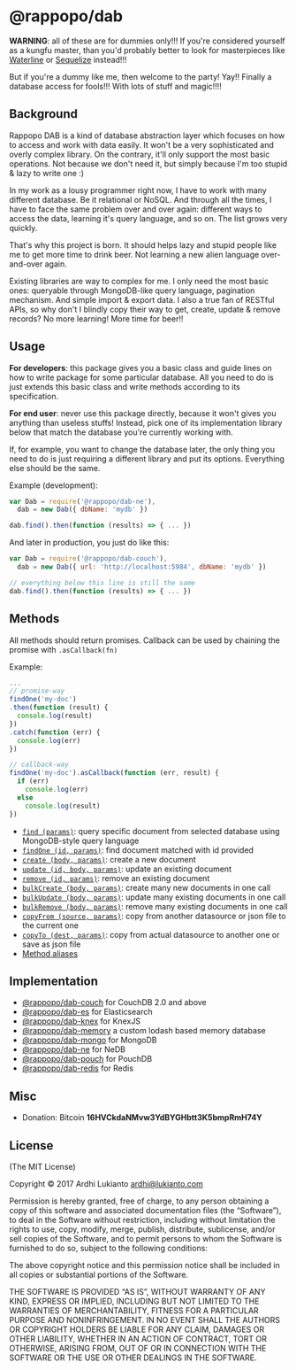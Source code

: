 # @rappopo/dab

**WARNING**: all of these are for dummies only!!! If you're considered yourself as a kungfu master, than you'd probably better to look for masterpieces like [Waterline](https://github.com/balderdashy/waterline) or [Sequelize](https://github.com/sequelize/sequelize) instead!!!

But if you're a dummy like me, then welcome to the party! Yay!! Finally a database access for fools!!! With lots of stuff and magic!!!!

## Background

Rappopo DAB is a kind of database abstraction layer which focuses on how to access and work with data easily. It won't be a very sophisticated and overly complex library. On the contrary, it'll only support the most basic operations. Not because we don't need it, but simply because I'm too stupid & lazy to write one :)

In my work as a lousy programmer right now, I have to work with many different database. Be it relational or NoSQL. And through all the times, I have to face the same problem over and over again: different ways to access the data, learning it's query language, and so on. The list grows very quickly.

That's why this project is born. It should helps lazy and stupid people like me to get more time to drink beer. Not learning a new alien language over-and-over again.

Existing libraries are way to complex for me. I only need the most basic ones: queryable through MongoDB-like query language, pagination mechanism. And simple import & export data. I also a true fan of RESTful APIs, so why don't I blindly copy their way to get, create, update & remove records? No more learning! More time for beer!! 

## Usage

**For developers**: this package gives you a basic class and guide lines on how to write package for some particular database. All you need to do is just extends this basic class and write methods according to its specification.

**For end user**: never use this package directly, because it won't gives you anything than useless stuffs! Instead, pick one of its implementation library below that match the database you're currently working with.

If, for example, you want to change the database later, the only thing you need to do is just requiring a different library and put its options. Everything else should be the same.

Example (development):

```javascript
var Dab = require('@rappopo/dab-ne'),
  dab = new Dab({ dbName: 'mydb' })

dab.find().then(function (results) => { ... })
```

And later in production, you just do like this:

```javascript
var Dab = require('@rappopo/dab-couch'),
  dab = new Dab({ url: 'http://localhost:5984', dbName: 'mydb' })

// everything below this line is still the same
dab.find().then(function (results) => { ... })
```

## Methods

All methods should return promises. Callback can be used by chaining the promise with `.asCallback(fn)`

Example:

```javascript
...
// promise-way
findOne('my-doc')
.then(function (result) {
  console.log(result)
})
.catch(function (err) {
  console.log(err)
})

// callback-way
findOne('my-doc').asCallback(function (err, result) {
  if (err)
    console.log(err)
  else
    console.log(result)
})
```

* [`find (params)`](doc/FIND.md): query specific document from selected database using MongoDB-style query language
* [`findOne (id, params)`](doc/FINDONE.md): find document matched with id provided
* [`create (body, params)`](doc/CREATE.md): create a new document
* [`update (id, body, params)`](doc/UPDATE.md): update an existing document
* [`remove (id, params)`](doc/REMOVE.md): remove an existing document
* [`bulkCreate (body, params)`](doc/BULKCREATE.md): create many new documents in one call
* [`bulkUpdate (body, params)`](doc/BULKUPDATE.md): update many existing documents in one call
* [`bulkRemove (body, params)`](doc/BULKREMOVE.md): remove many existing documents in one call
* [`copyFrom (source, params)`](doc/COPYFROM.md): copy from another datasource or json file to the current one
* [`copyTo (dest, params)`](doc/COPYTO.md): copy from actual datasource to another one or save as json file
* [Method aliases](doc/ALIAS.md)

## Implementation

* [@rappopo/dab-couch](https://github.com/rappopo/dab-couch) for CouchDB 2.0 and above
* [@rappopo/dab-es](https://github.com/rappopo/dab-es) for Elasticsearch
* [@rappopo/dab-knex](https://github.com/rappopo/dab-knex) for KnexJS
* [@rappopo/dab-memory](https://github.com/rappopo/dab-memory) a custom lodash based memory database
* [@rappopo/dab-mongo](https://github.com/rappopo/dab-mongo) for MongoDB
* [@rappopo/dab-ne](https://github.com/rappopo/dab-ne) for NeDB
* [@rappopo/dab-pouch](https://github.com/rappopo/dab-pouch) for PouchDB
* [@rappopo/dab-redis](https://github.com/rappopo/dab-redis) for Redis

## Misc

* Donation: Bitcoin **16HVCkdaNMvw3YdBYGHbtt3K5bmpRmH74Y**


## License

(The MIT License)

Copyright © 2017 Ardhi Lukianto <ardhi@lukianto.com>

Permission is hereby granted, free of charge, to any person obtaining a copy of this software and associated documentation files (the “Software”), to deal in the Software without restriction, including without limitation the rights to use, copy, modify, merge, publish, distribute, sublicense, and/or sell copies of the Software, and to permit persons to whom the Software is furnished to do so, subject to the following conditions:

The above copyright notice and this permission notice shall be included in all copies or substantial portions of the Software.

THE SOFTWARE IS PROVIDED “AS IS”, WITHOUT WARRANTY OF ANY KIND, EXPRESS OR IMPLIED, INCLUDING BUT NOT LIMITED TO THE WARRANTIES OF MERCHANTABILITY, FITNESS FOR A PARTICULAR PURPOSE AND NONINFRINGEMENT. IN NO EVENT SHALL THE AUTHORS OR COPYRIGHT HOLDERS BE LIABLE FOR ANY CLAIM, DAMAGES OR OTHER LIABILITY, WHETHER IN AN ACTION OF CONTRACT, TORT OR OTHERWISE, ARISING FROM, OUT OF OR IN CONNECTION WITH THE SOFTWARE OR THE USE OR OTHER DEALINGS IN THE SOFTWARE.